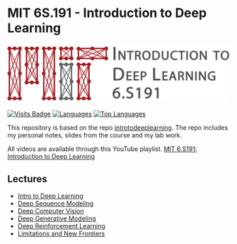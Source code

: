 # MIT 6S.191 - Introduction to Deep Learning

[![banner](assets/banner.png)](http://introtodeeplearning.com)

[![Visits Badge](https://badges.pufler.dev/visits/Mathews-Tom/MIT_6S.191-Introduction_to_Deep_Learning)](#)
[![Languages](https://img.shields.io/github/languages/count/Mathews-Tom/MIT_6S.191-Introduction_to_Deep_Learning)](#)
[![Top Languages](https://img.shields.io/github/languages/top/Mathews-Tom/MIT_6S.191-Introduction_to_Deep_Learning?style=flat-square
)](#)

This repository is based on the repo [introtodeeplearning](https://github.com/aamini/introtodeeplearning/). The repo includes my personal notes, slides from the course and my lab work.

All videos are available through this YouTube playlist. [MIT 6.S191: Introduction to Deep Learning](https://youtube.com/playlist?list=PLtBw6njQRU-rwp5__7C0oIVt26ZgjG9NI)

## Lectures

- [Intro to Deep Learning](Week_1/1-Intro_to_Deep_Learning)
- [Deep Sequence Modeling](Week_1/2-Deep_Sequence_Modeling)
- [Deep Computer Vision](Week_2/1-Deep_Computer_Vision)
- [Deep Generative Modeling](Week_2/2-Deep_Generative_Modeling/)
- [Deep Reinforcement Learning](Week_3/1-Deep_Reinforcement_Learning)
- [Limitations and New Frontiers](Week_3/2-Limitations_and_New_Frontiers)